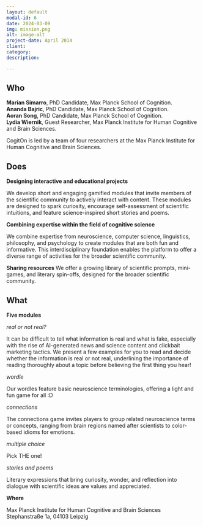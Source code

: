 ```yaml
---
layout: default
modal-id: 6
date: 2024-03-09
img: mission.png
alt: image-alt
project-date: April 2014
client: 
category:
description: 

---
```


## Who

**Marian Simarro**, PhD Candidate, Max Planck School of Cognition.  
**Ananda Bajric**, PhD Candidate, Max Planck School of Cognition.  
**Aoran Song**, PhD Candidate, Max Planck School of Cognition.  
**Lydia Wiernik**, Guest Researcher, Max Planck Institute for Human Cognitive and Brain Sciences.  

CogitOn is led by a team of four researchers at the Max Planck Institute for Human Cognitive and Brain Sciences.

## Does

**Designing interactive and educational projects**  

We develop short and engaging gamified modules that invite members of the scientific community to actively interact with content. These modules are designed to spark curiosity, encourage self-assessment of scientific intuitions, and feature science-inspired short stories and poems.

**Combining expertise within the field of cognitive science**

We combine expertise from neuroscience, computer science, linguistics, philosophy, and psychology to create modules that are both fun and informative. This interdisciplinary foundation enables the platform to offer a diverse range of activities for the broader scientific community.

**Sharing resources**
We offer a growing library of scientific prompts, mini-games, and literary spin-offs, designed for the broader scientific community.

## What

**Five modules**

*real or not real?*

It can be difficult to tell what information is real and what is fake, especially with the rise of AI-generated news and science content and clickbait marketing tactics. We present a few examples for you to read and decide whether the information is real or not real, underlining the importance of reading thoroughly about a topic before believing the first thing you hear!

*wordle*

Our wordles feature basic neuroscience terminologies, offering a light and fun game for all :D

*connections*

The connections game invites players to group related neuroscience terms or concepts, ranging from brain regions named after scientists to color-based idioms for emotions. 

*multiple choice*

Pick THE one!

*stories and poems*

Literary expressions that bring curiosity, wonder, and reflection into dialogue with scientific ideas are values and appreciated.

**Where**

Max Planck Institute for Human Cognitive and Brain Sciences
Stephanstraße 1a, 04103 Leipzig
